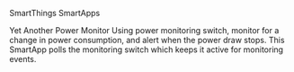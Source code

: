 SmartThings SmartApps

Yet Another Power Monitor
  Using power monitoring switch, monitor for a change in power consumption, and alert when the power draw stops.
  This SmartApp polls the monitoring switch which keeps it active for monitoring events.


